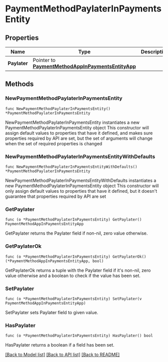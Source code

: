# PaymentMethodPaylaterInPaymentsEntity

## Properties

Name | Type | Description | Notes
------------ | ------------- | ------------- | -------------
**Paylater** | Pointer to [**PaymentMethodAppInPaymentsEntityApp**](PaymentMethodAppInPaymentsEntityApp.md) |  | [optional] 

## Methods

### NewPaymentMethodPaylaterInPaymentsEntity

`func NewPaymentMethodPaylaterInPaymentsEntity() *PaymentMethodPaylaterInPaymentsEntity`

NewPaymentMethodPaylaterInPaymentsEntity instantiates a new PaymentMethodPaylaterInPaymentsEntity object
This constructor will assign default values to properties that have it defined,
and makes sure properties required by API are set, but the set of arguments
will change when the set of required properties is changed

### NewPaymentMethodPaylaterInPaymentsEntityWithDefaults

`func NewPaymentMethodPaylaterInPaymentsEntityWithDefaults() *PaymentMethodPaylaterInPaymentsEntity`

NewPaymentMethodPaylaterInPaymentsEntityWithDefaults instantiates a new PaymentMethodPaylaterInPaymentsEntity object
This constructor will only assign default values to properties that have it defined,
but it doesn't guarantee that properties required by API are set

### GetPaylater

`func (o *PaymentMethodPaylaterInPaymentsEntity) GetPaylater() PaymentMethodAppInPaymentsEntityApp`

GetPaylater returns the Paylater field if non-nil, zero value otherwise.

### GetPaylaterOk

`func (o *PaymentMethodPaylaterInPaymentsEntity) GetPaylaterOk() (*PaymentMethodAppInPaymentsEntityApp, bool)`

GetPaylaterOk returns a tuple with the Paylater field if it's non-nil, zero value otherwise
and a boolean to check if the value has been set.

### SetPaylater

`func (o *PaymentMethodPaylaterInPaymentsEntity) SetPaylater(v PaymentMethodAppInPaymentsEntityApp)`

SetPaylater sets Paylater field to given value.

### HasPaylater

`func (o *PaymentMethodPaylaterInPaymentsEntity) HasPaylater() bool`

HasPaylater returns a boolean if a field has been set.


[[Back to Model list]](../README.md#documentation-for-models) [[Back to API list]](../README.md#documentation-for-api-endpoints) [[Back to README]](../README.md)


